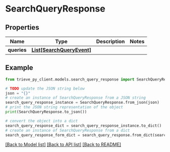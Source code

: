 # SearchQueryResponse


## Properties

Name | Type | Description | Notes
------------ | ------------- | ------------- | -------------
**queries** | [**List[SearchQueryEvent]**](SearchQueryEvent.md) |  | 

## Example

```python
from trieve_py_client.models.search_query_response import SearchQueryResponse

# TODO update the JSON string below
json = "{}"
# create an instance of SearchQueryResponse from a JSON string
search_query_response_instance = SearchQueryResponse.from_json(json)
# print the JSON string representation of the object
print(SearchQueryResponse.to_json())

# convert the object into a dict
search_query_response_dict = search_query_response_instance.to_dict()
# create an instance of SearchQueryResponse from a dict
search_query_response_form_dict = search_query_response.from_dict(search_query_response_dict)
```
[[Back to Model list]](../README.md#documentation-for-models) [[Back to API list]](../README.md#documentation-for-api-endpoints) [[Back to README]](../README.md)


